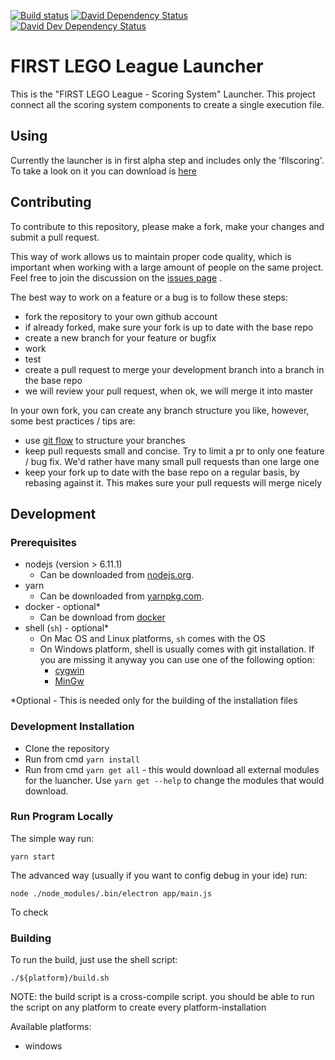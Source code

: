 [![Build status](https://ci.appveyor.com/api/projects/status/0y2bsm8ku11q6vyt?svg=true)](https://ci.appveyor.com/project/2roy999/launcher-8a1fe)
[![David Dependency Status](https://david-dm.org/FirstLegoLeague/Launcher.png)](https://david-dm.org/FirstLegoLeague/Launcher)
[![David Dev Dependency Status](https://david-dm.org/FirstLegoLeague/Launcher/dev-status.png)](https://david-dm.org/FirstLegoLeague/Launcher#info=devDependencies)

FIRST LEGO League Launcher
==========================

This is the "FIRST LEGO League - Scoring System" Launcher. This project connect
 all the scoring system components to create a single execution file.

Using
-----

Currently the launcher is in first alpha step and includes only the
 'fllscoring'. To take a look on it you can download is
 [here](https://s3.eu-central-1.amazonaws.com/fll-scoring-launcher/FLL-scoring-setup.exe)

Contributing
---------------

To contribute to this repository, please make a fork, make your changes and
 submit a pull request.

This way of work allows us to maintain proper code quality, which is important
 when working with a large amount of people on the same project. Feel free to
 join the discussion on the [issues page](https://github.com/FirstLegoLeague/fllscoring/issues)
 .

The best way to work on a feature or a bug is to follow these steps:

- fork the repository to your own github account
- if already forked, make sure your fork is up to date with the base repo
- create a new branch for your feature or bugfix
- work
- test
- create a pull request to merge your development branch into a branch in the
  base repo
- we will review your pull request, when ok, we will merge it into master

In your own fork, you can create any branch structure you like, however, some
best practices / tips are:

- use [git flow](https://jeffkreeftmeijer.com/2010/why-arent-you-using-git-flow/)
  to structure your branches
- keep pull requests small and concise. Try to limit a pr to only one feature /
  bug fix. We'd rather have many small pull requests than one large one
- keep your fork up to date with the base repo on a regular basis, by rebasing
  against it. This makes sure your pull requests will merge nicely

Development
---------------

### Prerequisites ###

- nodejs (version > 6.11.1)
  - Can be downloaded from [nodejs.org](https://nodejs.org).
- yarn
  - Can be downloaded from [yarnpkg.com](https://yarnpkg.com).
- docker - optional\*
  - Can be download from [docker](https://www.docker.com/)
- shell (`sh`) - optional\*
  - On Mac OS and Linux platforms, `sh` comes with the OS
  - On Windows platform, shell is usually comes with git installation.
    If you are missing it anyway you can use one of the following option:
    - [cygwin](http://www.cygwin.com/)
    - [MinGw](http://www.mingw.org/)

\*Optional - This is needed only for the building of the installation files

### Development Installation ###

- Clone the repository
- Run from cmd `yarn install`
- Run from cmd `yarn get all` - this would download all external
  modules for the luancher. Use `yarn get --help` to change the modules
  that would download.

### Run Program Locally ###
The simple way run:
```
yarn start
```

The advanced way (usually if you want to config debug in your ide) run:
```
node ./node_modules/.bin/electron app/main.js
```

To check

### Building ###

To run the build, just use the shell script:
```
./${platform}/build.sh
```

NOTE: the build script is a cross-compile script. you should be able
 to run the script on any platform to create every platform-installation

Available platforms:
 - windows

